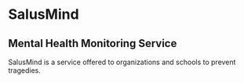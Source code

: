 # SalusMind
## Mental Health Monitoring Service

SalusMind is a service offered to organizations and schools to prevent tragedies.